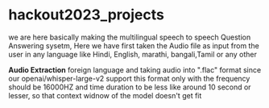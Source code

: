 # hackout2023_projects
we are here basically making the multilingual speech to speech Question Answering sysetm, Here we have first taken the Audio file as input from the user in any language like Hindi, English, marathi, bangali,Tamil or any other 


**Audio Extraction**
foreign language and taking audio into ".flac" format since our openai/whisper-large-v2 support this format only with the frequency should be 16000HZ and time duration to be less like around 10 second or lesser, so that context widnow of the 
model doesn't get fit

